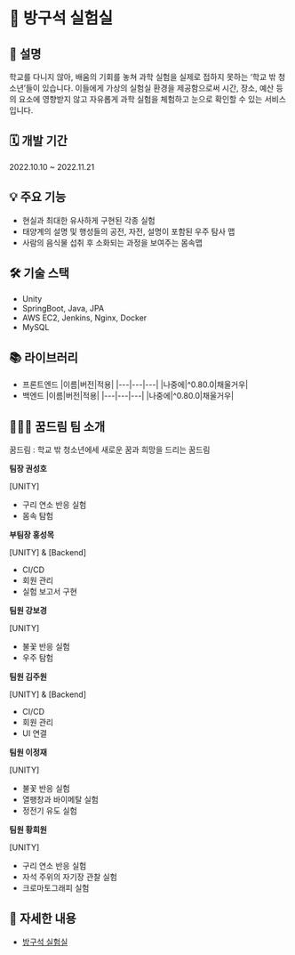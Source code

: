 # 🧪 방구석 실험실

## 📜 설명

학교를 다니지 않아, 배움의 기회를 놓쳐 과학 실험을 실제로 접하지 못하는 ‘학교 밖 청소년’들이 있습니다. 이들에게 가상의 실험실 환경을 제공함으로써 시간, 장소, 예산 등의 요소에 영향받지 않고 자유롭게 과학 실험을 체험하고 눈으로 확인할 수 있는 서비스입니다.

## 🗓️ 개발 기간

2022.10.10 ~ 2022.11.21

## 💡 주요 기능

- 현실과 최대한 유사하게 구현된 각종 실험
- 태양계의 설명 및 행성들의 공전, 자전, 설명이 포함된 우주 탐사 맵
- 사람의 음식물 섭취 후 소화되는 과정을 보여주는 몸속맵

## 🛠️ 기술 스택

- Unity
- SpringBoot, Java, JPA
- AWS EC2, Jenkins, Nginx, Docker
- MySQL

## 📚 라이브러리

- 프론트엔드
    |이름|버전|적용|
    |---|---|---|
    |나중에|^0.80.0|채울거우|
- 백엔드
    |이름|버전|적용|
    |---|---|---|
    |나중에|^0.80.0|채울거우|


## 👨‍👧‍👧 꿈드림 팀 소개

꿈드림 : 학교 밖 청소년에세 새로운 꿈과 희망을 드리는 꿈드림

 **팀장 권성호**

[UNITY]
- 구리 연소 반응 실험
- 몸속 탐험

 **부팀장 홍성목**

[UNITY] & [Backend]
- CI/CD
- 회원 관리
- 실험 보고서 구현

 **팀원 강보경**
 
 [UNITY]
 - 불꽃 반응 실험
 - 우주 탐험

  **팀원 김주원**

[UNITY] & [Backend]
- CI/CD
- 회원 관리
- UI 연결

**팀원 이정재**

[UNITY]
- 불꽃 반응 실험
- 열팽창과 바이메탈 실험 
- 정전기 유도 실험

**팀원 황희원**

[UNITY]
- 구리 연소 반응 실험
- 자석 주위의 자기장 관찰 실험
- 크로마토그래피 실험

## **🔗 자세한 내용**

- [방구석 실험실](https://metal-carver-67b.notion.site/SSAFY-b1ec1c085e0c4f0cad57aa4d4c38eb08)

